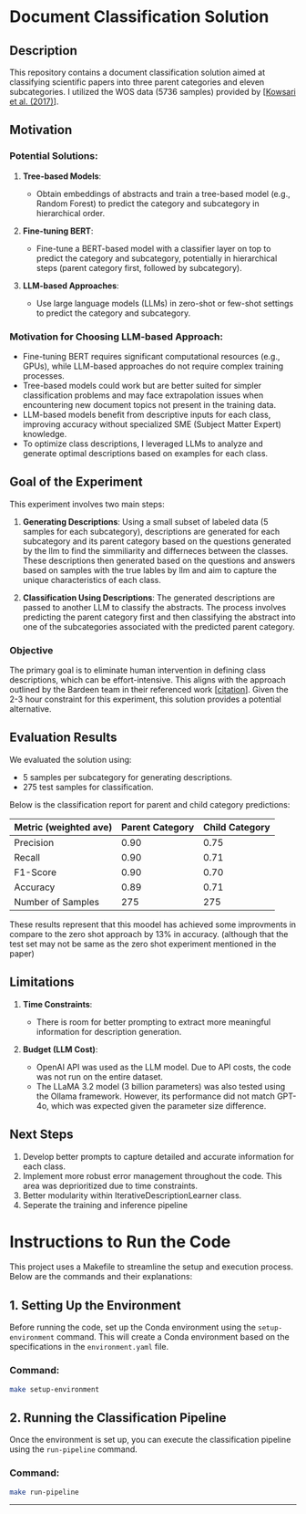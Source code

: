 # Document Classification Solution

## Description
This repository contains a document classification solution aimed at classifying scientific papers into three parent categories and eleven subcategories. I utilized the WOS data (5736 samples) provided by [[Kowsari et al. (2017)](http://arxiv.org/pdf/1709.08267v2)].

## Motivation
### Potential Solutions:
1. **Tree-based Models**:
   - Obtain embeddings of abstracts and train a tree-based model (e.g., Random Forest) to predict the category and subcategory in hierarchical order.

2. **Fine-tuning BERT**:
   - Fine-tune a BERT-based model with a classifier layer on top to predict the category and subcategory, potentially in hierarchical steps (parent category first, followed by subcategory).

3. **LLM-based Approaches**:
   - Use large language models (LLMs) in zero-shot or few-shot settings to predict the category and subcategory.

### Motivation for Choosing LLM-based Approach:
- Fine-tuning BERT requires significant computational resources (e.g., GPUs), while LLM-based approaches do not require complex training processes.
- Tree-based models could work but are better suited for simpler classification problems and may face extrapolation issues when encountering new document topics not present in the training data.
- LLM-based models benefit from descriptive inputs for each class, improving accuracy without specialized SME (Subject Matter Expert) knowledge.
- To optimize class descriptions, I leveraged LLMs to analyze and generate optimal descriptions based on examples for each class.


## Goal of the Experiment
This experiment involves two main steps:

1. **Generating Descriptions**: Using a small subset of labeled data (5 samples for each subcategory), descriptions are generated for each subcategory and its parent category based on the questions generated by the llm to find the simmiliarity and differneces between the classes. These descriptions then generated based on the questions and answers based on samples with the true lables by llm and aim to capture the unique characteristics of each class.

2. **Classification Using Descriptions**: The generated descriptions are passed to another LLM to classify the abstracts. The process involves predicting the parent category first and then classifying the abstract into one of the subcategories associated with the predicted parent category.

### Objective
The primary goal is to eliminate human intervention in defining class descriptions, which can be effort-intensive. This aligns with the approach outlined by the Bardeen team in their referenced work [[citation](http://arxiv.org/pdf/2310.06111)]. Given the 2-3 hour constraint for this experiment, this solution provides a potential alternative.


## Evaluation Results
We evaluated the solution using:
- 5 samples per subcategory for generating descriptions.
- 275 test samples for classification.

Below is the classification report for parent and child category predictions:

| Metric (weighted ave)       | Parent Category | Child Category |
|---------------|-----------------|----------------|
| Precision     | 0.90         | 0.75       |
| Recall        | 0.90         | 0.71        |
| F1-Score      | 0.90         | 0.70        |
| Accuracy      | 0.89         | 0.71        |
| Number of Samples | 275         | 275            |

These results represent that this moodel has achieved some improvments in compare to the zero shot approach by 13% in accuracy. (although that the test set may not be same as the zero shot experiment mentioned in the paper)

## Limitations
1. **Time Constraints**:
   - There is room for better prompting to extract more meaningful information for description generation.

2. **Budget (LLM Cost)**:
   - OpenAI API was used as the LLM model. Due to API costs, the code was not run on the entire dataset.
   - The LLaMA 3.2 model (3 billion parameters) was also tested using the Ollama framework. However, its performance did not match GPT-4o, which was expected given the parameter size difference.

## Next Steps
1. Develop better prompts to capture detailed and accurate information for each class.
2. Implement more robust error management throughout the code. This area was deprioritized due to time constraints.
3. Better modularity within IterativeDescriptionLearner class.
4. Seperate the training and inference pipeline

# Instructions to Run the Code

This project uses a Makefile to streamline the setup and execution process. Below are the commands and their explanations:

## 1. Setting Up the Environment
Before running the code, set up the Conda environment using the `setup-environment` command. This will create a Conda environment based on the specifications in the `environment.yaml` file.

### Command:
```bash
make setup-environment
```

## 2. Running the Classification Pipeline
Once the environment is set up, you can execute the classification pipeline using the `run-pipeline` command.

### Command:
```bash
make run-pipeline
```
---
